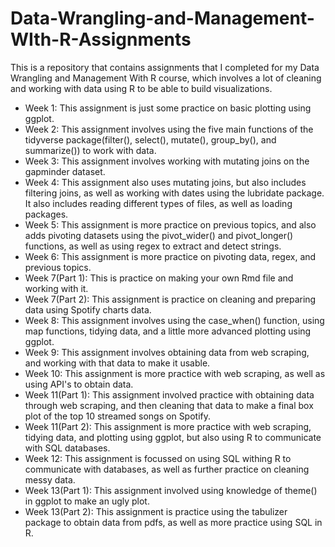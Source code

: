 # Data-Wrangling-and-Management-WIth-R-Assignments
This is a repository that contains assignments that I completed for my Data Wrangling and Management With R course, which involves a lot of cleaning and working with data using R to be able to build visualizations.

- Week 1: This assignment is just some practice on basic plotting using ggplot. 
- Week 2: This assignment involves using the five main functions of the tidyverse package(filter(), select(), mutate(), group_by(), and summarize()) to work with data. 
- Week 3: This assignment involves working with mutating joins on the gapminder dataset.
- Week 4: This assignment also uses mutating joins, but also includes filtering joins, as well as working with dates using the lubridate package. It also includes reading different types of files, as well as loading packages. 
- Week 5: This assignment is more practice on previous topics, and also adds pivoting datasets using the pivot_wider() and pivot_longer() functions, as well as using regex to extract and detect strings. 
- Week 6: This assignment is more practice on pivoting data, regex, and previous topics. 
- Week 7(Part 1): This is practice on making your own Rmd file and working with it. 
- Week 7(Part 2): This assignment is practice on cleaning and preparing data using Spotify charts data. 
- Week 8: This assignment involves using the case_when() function, using map functions, tidying data, and a little more advanced plotting using ggplot.
- Week 9: This assignment involves obtaining data from web scraping, and working with that data to make it usable. 
- Week 10: This assignment is more practice with web scraping, as well as using API's to obtain data. 
- Week 11(Part 1): This assignment involved practice with obtaining data through web scraping, and then cleaning that data to make a final box plot of the top 10 streamed songs on Spotify.
- Week 11(Part 2): This assignment is more practice with web scraping, tidying data, and plotting using ggplot, but also using R to communicate with SQL databases. 
- Week 12: This assignment is focussed on using SQL withing R to communicate with databases, as well as further practice on cleaning messy data. 
- Week 13(Part 1): This assignment involved using knowledge of theme() in ggplot to make an ugly plot.
- Week 13(Part 2): This assignment is practice using the tabulizer package to obtain data from pdfs, as well as more practice using SQL in R.
